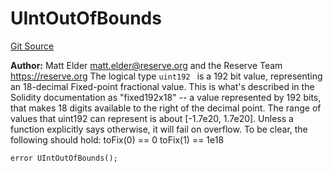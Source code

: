 # UIntOutOfBounds
[Git Source](https://github.com/larrythecucumber321/protocol/blob/aabf2c9d4120808940fb3be9193cb66ea71ac351/contracts/libraries/Fixed.sol)

**Author:**
Matt Elder <matt.elder@reserve.org> and the Reserve Team <https://reserve.org>
The logical type `uint192 ` is a 192 bit value, representing an 18-decimal Fixed-point
fractional value.  This is what's described in the Solidity documentation as
"fixed192x18" -- a value represented by 192 bits, that makes 18 digits available to
the right of the decimal point.
The range of values that uint192 can represent is about [-1.7e20, 1.7e20].
Unless a function explicitly says otherwise, it will fail on overflow.
To be clear, the following should hold:
toFix(0) == 0
toFix(1) == 1e18


```solidity
error UIntOutOfBounds();
```

